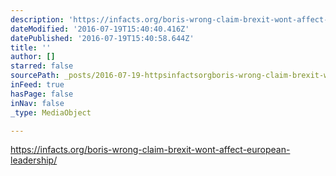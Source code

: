 ```yaml
---
description: 'https://infacts.org/boris-wrong-claim-brexit-wont-affect-european-leadership/'
dateModified: '2016-07-19T15:40:40.416Z'
datePublished: '2016-07-19T15:40:58.644Z'
title: ''
author: []
starred: false
sourcePath: _posts/2016-07-19-httpsinfactsorgboris-wrong-claim-brexit-wont-affect-eur.md
inFeed: true
hasPage: false
inNav: false
_type: MediaObject

---
```

https://infacts.org/boris-wrong-claim-brexit-wont-affect-european-leadership/